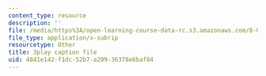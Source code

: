 ```yaml
---
content_type: resource
description: ''
file: /media/https%3A/open-learning-course-data-rc.s3.amazonaws.com/8-01sc-classical-mechanics-fall-2016/4841e142f1dc52b7a20936378e6baf84_XeTsZhYHY_E.vtt
file_type: application/x-subrip
resourcetype: Other
title: 3play caption file
uid: 4841e142-f1dc-52b7-a209-36378e6baf84
---
```

